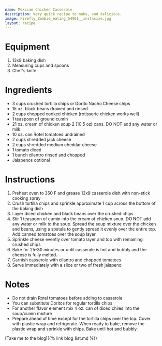 ```yaml
---
name: Mexican Chicken Casserole
description: Very quick recipe to make, and delicious.
image: Firefly_Zombie_eating_54901__instasize.jpg
layout: recipe
---
```


# Equipment
1. 13x9 baking dish
2. Measuring cups and spoons
3. Chef's knife

# Ingredients

* 3 cups crushed tortilla chips or Dorito Nacho Cheese chips
* 15 oz. black beans drained and rinsed
* 2 cups chopped cooked chicken (rotisserie chicken works well)
* 1 teaspoon of ground cumin
* 21 oz. cream of chicken soup 2 (10.5 oz) cans. DO NOT add any water or milk
* 10 oz. can Rotel tomatoes undrained
* 2 cups shredded jack cheese
* 2 cups shredded medium cheddar cheese
* 1 tomato diced
* 1 bunch cilantro rinsed and chopped
* Jalapenos optional

# Instructions

1. Preheat oven to 350 F and grease 13x9 casserole dish with non-stick cooking spray
1. Crush tortilla chips and sprinkle approximate 1 cup across the bottom of the baking dish
1. Layer diced chicken and black beans over the crushed chips
1. Stir 1 teaspoon of cumin into the cream of chicken soup. DO NOT add any water or milk to
the soup. Spread the soup mixture over the chicken and beans, using a spatula to gently spread
it evenly over the entire top. Add canned tomatoes over the soup layer.
1. Sprinkle cheese evently over tomato layer and top with remaining crushed chips
1. Bake for 25-30 minutes or until casserole is hot and bubbly and the cheese is fully melted.
1. Garnish casserole with cilantro and chopped tomatoes
1. Serve immediately with a slice or two of fresh jalapeno.

# Notes

* Do not drain Rotel tomatoes before adding to casserole
* You can substitute Doritos for regular tortilla chips
* For another flavor element mix 4 oz. can of diced chiles into the soup/cumin mixture
* Prepare ahead of time except for the tortilla chips over the top. Cover with plastic wrap and refrigerate.
When ready to bake, remove the plastic wrap and sprinkle with chips. Bake until hot and bubbly.

[Take me to the blog]({% link blog_list.md %})
